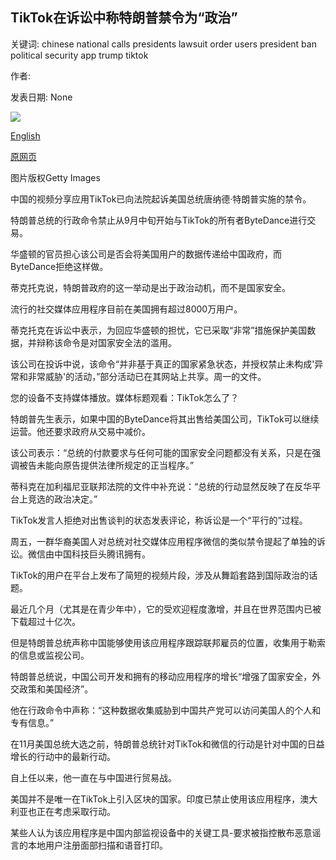## TikTok在诉讼中称特朗普禁令为“政治”

关键词: chinese national calls presidents lawsuit order users president ban political security app trump tiktok

作者: 

发表日期: None

![](https://ichef.bbci.co.uk/news/1024/branded_news/C179/production/_114092594_donald-trump1.jpg)

[English](TikTok%20calls%20Trump%20ban%20%E2%80%98political%E2%80%99%20in%20lawsuit.md)

[原网页](https://www.bbc.com/news/world-us-canada-53894586)

图片版权Getty Images

中国的视频分享应用TikTok已向法院起诉美国总统唐纳德·特朗普实施的禁令。

特朗普总统的行政命令禁止从9月中旬开始与TikTok的所有者ByteDance进行交易。

华盛顿的官员担心该公司是否会将美国用户的数据传递给中国政府，而ByteDance拒绝这样做。

蒂克托克说，特朗普政府的这一举动是出于政治动机，而不是国家安全。

流行的社交媒体应用程序目前在美国拥有超过8000万用户。

蒂克托克在诉讼中表示，为回应华盛顿的担忧，它已采取“非常”措施保护美国数据，并辩称该命令是对国家安全法的滥用。

该公司在投诉中说，该命令“并非基于真正的国家紧急状态，并授权禁止未构成'异常和非常威胁'的活动，”部分活动已在其网站上共享。周一的文件。

您的设备不支持媒体播放。媒体标题观看：TikTok怎么了？

特朗普先生表示，如果中国的ByteDance将其出售给美国公司，TikTok可以继续运营。他还要求政府从交易中减价。

该公司表示：“总统的付款要求与任何可能的国家安全问题都没有关系，只是在强调被告未能向原告提供法律所规定的正当程序。”

蒂科克在加利福尼亚联邦法院的文件中补充说：“总统的行动显然反映了在反华平台上竞选的政治决定。”

TikTok发言人拒绝对出售谈判的状态发表评论，称诉讼是一个“平行的”过程。

周五，一群华裔美国人对总统对社交媒体应用程序微信的类似禁令提起了单独的诉讼。微信由中国科技巨头腾讯拥有。

TikTok的用户在平台上发布了简短的视频片段，涉及从舞蹈套路到国际政治的话题。

最近几个月（尤其是在青少年中），它的受欢迎程度激增，并且在世界范围内已被下载超过十亿次。

但是特朗普总统声称中国能够使用该应用程序跟踪联邦雇员的位置，收集用于勒索的信息或监视公司。

特朗普总统说，中国公司开发和拥有的移动应用程序的增长“增强了国家安全，外交政策和美国经济”。

他在行政命令中声称：“这种数据收集威胁到中国共产党可以访问美国人的个人和专有信息。”

在11月美国总统大选之前，特朗普总统针对TikTok和微信的行动是针对中国的日益增长的行动中的最新行动。

自上任以来，他一直在与中国进行贸易战。

美国并不是唯一在TikTok上引入区块的国家。印度已禁止使用该应用程序，澳大利亚也正在考虑采取行动。

某些人认为该应用程序是中国内部监视设备中的关键工具-要求被指控散布恶意谣言的本地用户注册面部扫描和语音打印。